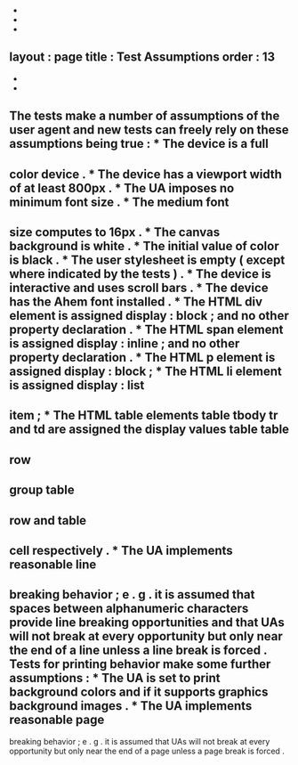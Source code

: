 -
-
-
layout
:
page
title
:
Test
Assumptions
order
:
13
-
-
-
The
tests
make
a
number
of
assumptions
of
the
user
agent
and
new
tests
can
freely
rely
on
these
assumptions
being
true
:
*
The
device
is
a
full
-
color
device
.
*
The
device
has
a
viewport
width
of
at
least
800px
.
*
The
UA
imposes
no
minimum
font
size
.
*
The
medium
font
-
size
computes
to
16px
.
*
The
canvas
background
is
white
.
*
The
initial
value
of
color
is
black
.
*
The
user
stylesheet
is
empty
(
except
where
indicated
by
the
tests
)
.
*
The
device
is
interactive
and
uses
scroll
bars
.
*
The
device
has
the
Ahem
font
installed
.
*
The
HTML
div
element
is
assigned
display
:
block
;
and
no
other
property
declaration
.
*
The
HTML
span
element
is
assigned
display
:
inline
;
and
no
other
property
declaration
.
*
The
HTML
p
element
is
assigned
display
:
block
;
*
The
HTML
li
element
is
assigned
display
:
list
-
item
;
*
The
HTML
table
elements
table
tbody
tr
and
td
are
assigned
the
display
values
table
table
-
row
-
group
table
-
row
and
table
-
cell
respectively
.
*
The
UA
implements
reasonable
line
-
breaking
behavior
;
e
.
g
.
it
is
assumed
that
spaces
between
alphanumeric
characters
provide
line
breaking
opportunities
and
that
UAs
will
not
break
at
every
opportunity
but
only
near
the
end
of
a
line
unless
a
line
break
is
forced
.
Tests
for
printing
behavior
make
some
further
assumptions
:
*
The
UA
is
set
to
print
background
colors
and
if
it
supports
graphics
background
images
.
*
The
UA
implements
reasonable
page
-
breaking
behavior
;
e
.
g
.
it
is
assumed
that
UAs
will
not
break
at
every
opportunity
but
only
near
the
end
of
a
page
unless
a
page
break
is
forced
.

